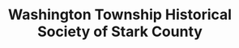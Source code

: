 ---
layout: repo
title: "Washington Township Historical Society of Stark County"
id: 234
permalink: repos/234/
---
